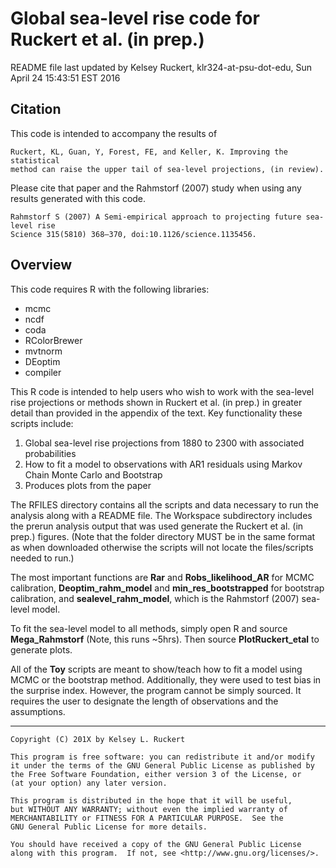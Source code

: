 # Global sea-level rise code for Ruckert et al. (in prep.)

README file last updated by Kelsey Ruckert, klr324-at-psu-dot-edu, Sun April 24 15:43:51 EST 2016

## Citation

This code is intended to accompany the results of

	Ruckert, KL, Guan, Y, Forest, FE, and Keller, K. Improving the statistical
	method can raise the upper tail of sea-level projections, (in review).

Please cite that paper and the Rahmstorf (2007) study when using any results generated with this code.

	Rahmstorf S (2007) A Semi-empirical approach to projecting future sea-level rise
	Science 315(5810) 368–370, doi:10.1126/science.1135456.

## Overview

This code requires R with the following libraries:
- mcmc
- ncdf
- coda
- RColorBrewer
- mvtnorm
- DEoptim
- compiler

This R code is intended to help users who wish to work with the sea-level rise projections or methods shown in Ruckert et al. (in prep.) in greater detail than provided in the appendix of the text. Key functionality these scripts include:

1. Global sea-level rise projections from 1880 to 2300 with associated probabilities
2. How to fit a model to observations with AR1 residuals using Markov Chain Monte Carlo and Bootstrap
3. Produces plots from the paper

The RFILES directory contains all the scripts and data necessary to run the analysis along with a README file. The Workspace subdirectory includes the prerun analysis output that was used generate the Ruckert et al. (in prep.) figures. (Note that the folder directory MUST be in the same format as when downloaded otherwise the scripts will not locate the files/scripts needed to run.)

The most important functions are **Rar** and **Robs_likelihood_AR** for MCMC calibration, **Deoptim_rahm_model** and **min_res_bootstrapped** for bootstrap calibration, and **sealevel_rahm_model**, which is the Rahmstorf (2007) sea-level model.

To fit the sea-level model to all methods, simply open R and source **Mega_Rahmstorf** (Note, this runs ~5hrs). Then source **PlotRuckert_etal** to generate plots.

All of the **Toy** scripts are meant to show/teach how to fit a model using MCMC or the bootstrap method. Additionally, they were used to test bias in the surprise index. However, the program cannot be simply sourced. It requires the user to designate the length of observations and the assumptions.

----

    Copyright (C) 201X by Kelsey L. Ruckert

    This program is free software: you can redistribute it and/or modify
    it under the terms of the GNU General Public License as published by
    the Free Software Foundation, either version 3 of the License, or
    (at your option) any later version.

    This program is distributed in the hope that it will be useful,
    but WITHOUT ANY WARRANTY; without even the implied warranty of
    MERCHANTABILITY or FITNESS FOR A PARTICULAR PURPOSE.  See the
    GNU General Public License for more details.

    You should have received a copy of the GNU General Public License
    along with this program.  If not, see <http://www.gnu.org/licenses/>.
